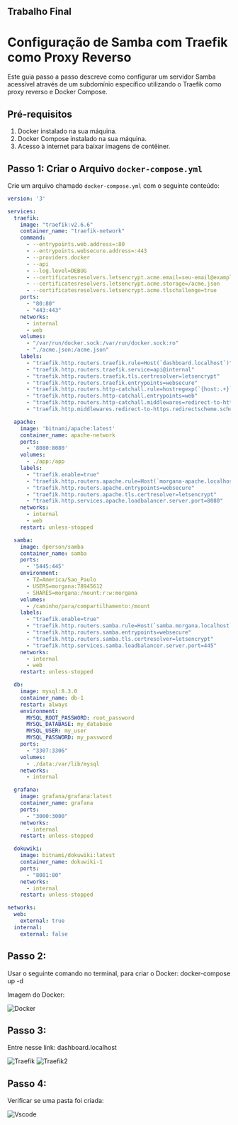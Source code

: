 ## Trabalho Final

# Configuração de Samba com Traefik como Proxy Reverso

Este guia passo a passo descreve como configurar um servidor Samba acessível através de um subdomínio específico utilizando o Traefik como proxy reverso e Docker Compose.

## Pré-requisitos

1. Docker instalado na sua máquina.
2. Docker Compose instalado na sua máquina.
3. Acesso à internet para baixar imagens de contêiner.

## Passo 1: Criar o Arquivo `docker-compose.yml`

Crie um arquivo chamado `docker-compose.yml` com o seguinte conteúdo:

```yaml
version: '3'

services:
  traefik:
    image: "traefik:v2.6.6"
    container_name: "traefik-network"
    command:
      - --entrypoints.web.address=:80
      - --entrypoints.websecure.address=:443
      - --providers.docker
      - --api
      - --log.level=DEBUG
      - --certificatesresolvers.letsencrypt.acme.email=seu-email@example.com
      - --certificatesresolvers.letsencrypt.acme.storage=/acme.json
      - --certificatesresolvers.letsencrypt.acme.tlschallenge=true
    ports:
      - "80:80"
      - "443:443"
    networks:
      - internal
      - web
    volumes:
      - "/var/run/docker.sock:/var/run/docker.sock:ro"
      - "./acme.json:/acme.json"
    labels:
      - "traefik.http.routers.traefik.rule=Host(`dashboard.localhost`)"
      - "traefik.http.routers.traefik.service=api@internal"
      - "traefik.http.routers.traefik.tls.certresolver=letsencrypt"
      - "traefik.http.routers.traefik.entrypoints=websecure"
      - "traefik.http.routers.http-catchall.rule=hostregexp(`{host:.+}`)"
      - "traefik.http.routers.http-catchall.entrypoints=web"
      - "traefik.http.routers.http-catchall.middlewares=redirect-to-https"
      - "traefik.http.middlewares.redirect-to-https.redirectscheme.scheme=https"

  apache:
    image: 'bitnami/apache:latest'
    container_name: apache-network
    ports:
      - '8080:8080'
    volumes:
      - ./app:/app
    labels:
      - "traefik.enable=true"
      - "traefik.http.routers.apache.rule=Host(`morgana-apache.localhost`)"
      - "traefik.http.routers.apache.entrypoints=websecure"
      - "traefik.http.routers.apache.tls.certresolver=letsencrypt"
      - "traefik.http.services.apache.loadbalancer.server.port=8080"
    networks:
      - internal
      - web
    restart: unless-stopped

  samba:
    image: dperson/samba
    container_name: samba
    ports:
      - '5445:445'
    environment:
      - TZ=America/Sao_Paulo
      - USERS=morgana:78945612
      - SHARES=morgana:/mount:r:w:morgana
    volumes:
      - /caminho/para/compartilhamento:/mount
    labels:
      - "traefik.enable=true"
      - "traefik.http.routers.samba.rule=Host(`samba.morgana.localhost`)"
      - "traefik.http.routers.samba.entrypoints=websecure"
      - "traefik.http.routers.samba.tls.certresolver=letsencrypt"
      - "traefik.http.services.samba.loadbalancer.server.port=445"
    networks:
      - internal
      - web
    restart: unless-stopped

  db:
    image: mysql:8.3.0
    container_name: db-1
    restart: always
    environment:
      MYSQL_ROOT_PASSWORD: root_password
      MYSQL_DATABASE: my_database
      MYSQL_USER: my_user
      MYSQL_PASSWORD: my_password
    ports:
      - "3307:3306"
    volumes:
      - ./data:/var/lib/mysql
    networks:
      - internal

  grafana:
    image: grafana/grafana:latest
    container_name: grafana
    ports:
      - "3000:3000"
    networks:
      - internal
    restart: unless-stopped

  dokuwiki:
    image: bitnami/dokuwiki:latest
    container_name: dokuwiki-1
    ports:
      - "8081:80"
    networks:
      - internal
    restart: unless-stopped

networks:
  web:
    external: true
  internal:
    external: false 
```
## Passo 2:     
Usar o seguinte comando no terminal, para criar o Docker:
docker-compose up -d

Imagem do Docker:

![Docker](doc/docker3.png)

## Passo 3:
Entre nesse link:
dashboard.localhost

![Traefik](doc/Traefik0.png)
![Traefik2](doc/Traefik1.png)

## Passo 4:
Verificar se uma pasta foi criada:

![Vscode](doc/Vs.png)


